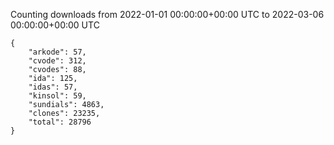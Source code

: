 
Counting downloads from 2022-01-01 00:00:00+00:00 UTC to 2022-03-06 00:00:00+00:00 UTC

```
{
    "arkode": 57,
    "cvode": 312,
    "cvodes": 88,
    "ida": 125,
    "idas": 57,
    "kinsol": 59,
    "sundials": 4863,
    "clones": 23235,
    "total": 28796
}
```
